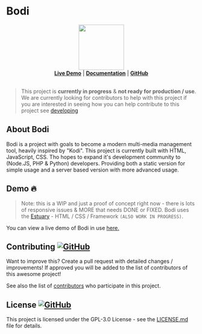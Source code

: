 # Bodi


<p align="center">

  <img width="120" src="https://user-images.githubusercontent.com/86180097/182456561-ee7e1084-38a1-4aba-a70f-511cdae549c3.png" />
  <br/>
<b><a href="https://demo.dashy.to">Live Demo</a></b> |  <b><a href="https://dashy.to/docs">Documentation</a></b> | <b><a href="https://github.com/MarketingPipeline/Simply-Static/">GitHub</a></b>
  <br/><br/>
</p>






> This project is <b>currently in progress</b> & <b>not ready for production / use</b>. We are currently looking for contributors to help with this project if you are interested in seeing how you can help contribute to this project see [developing](.github/DEVELOPING.md)
  
## About Bodi

Bodi is a project with goals to become a modern multi-media management tool, heavily inspired by "Kodi". This project is currently built with HTML, JavaScript, CSS. Tho hopes to expand it's development community to (Node.JS, PHP & Python) developers. Providing both a static version for simple usage and a server based version with more advanced usage. 

<!--
Bodi is a multi-media management tool, heavily inspired by "Kodi". Built in HTML, JavaScript, CSS -->


## Demo :fire:

> Note: this is a WIP and just a proof of concept right now - there is lots of responsive issues & MORE that needs DONE or FIXED. 
Bodi uses the [Estuary](https://github.com/MarketingPipeline/Estuary) - HTML / CSS / Framework <code>(ALSO WORK IN PROGRESS)</code>. 

You can view a live demo of Bodi in use [here.](https://marketingpipeline.github.io/Markdown-Tag)



## Contributing <a href="https://github.com/MarketingPipeline/Awesome-Repo-Template/graphs/contributors"> ![GitHub](https://img.shields.io/github/contributors/MarketingPipeline/Awesome-Repo-Template) </a>

Want to improve this? Create a pull request with detailed changes / improvements! If approved you will be added to the list of contributors of this awesome project!

<!---
Looking for a task to work on? Check the tasks that need improved in the [to-do](https://github.com/MarketingPipeline/Markdown-Tag/blob/main/to-do.md) list.
--->

See also the list of
[contributors](https://github.com/MarketingPipeline/Markdown-Tag/graphs/contributors) who
participate in this project.




## License  <a href="LICENSE"> ![GitHub](https://img.shields.io/badge/License-GPL--3-0aa8d2?logo=opensourceinitiative&logoColor=fff) </a>


This project is licensed under the GPL-3.0 License - see the
[LICENSE.md](https://github.com/MarketingPipeline/Markdown-Tag/blob/main/LICENSE) file for
details.





